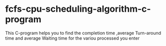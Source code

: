 # fcfs-cpu-scheduling-algorithm-c-program
 This C-program helps you to find the completion time ,average Turn-around time and average Waiting time for the variou processed you enter
